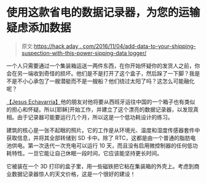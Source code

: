 # 使用这款省电的数据记录器，为您的运输疑虑添加数据

> 原文:[https://hack aday . com/2016/11/04/add-data-to-your-shipping-suspection-with-this-power-sipping-data logger/](https://hackaday.com/2016/11/04/add-data-to-your-shipping-suspicions-with-this-power-sipping-datalogger/)

一个人只需要通过一个集装箱运送一两件东西，在你开始怀疑你的发货人之前，你会在另一端收到奇怪的损坏。他们是不是打开了这个盒子，然后跺了一下脚？我是不是不小心承包了一艘潜艇而不是一艘船？他们绕过太阳了吗？这怎么可能融化呢？

[【Jesus Echavarria】](http://hackaday.com/2015/05/24/absolute-overkill-ikea-lampan-lamp-hack/)他的朋友对他将要从西班牙运往中国的一个箱子也有类似的担心和怀疑。所以[耶稣]开始工作，并建立了这个漂亮的数据记录器，以发现真相。由于记录器可能要运行几个月，所以这是一个低功耗设计的练习。

建筑的核心是一张不起眼的照片。它的工作是从环境光、温度和湿度传感器套件中获取信息，并将其全部转储到 SD 卡中。除了 RTC，这都是由一个普通的脂肪电池供电。第一次迭代一次充电可以运行 10 天，而且没有启用微控制器的任何低功耗特性。一旦它能让自己休眠一段时间，它应该能坚持更长时间。

它被装在一个 3D 打印的盒子里，用一些磁铁把它粘在集装箱的外壳上。考虑到商业数据记录器惊人的天文价格，这是一个很好的建设！